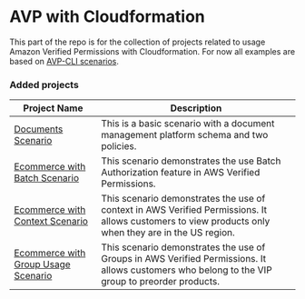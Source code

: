 # AVP with Cloudformation

This part of the repo is for the collection of projects related to usage Amazon Verified Permissions with Cloudformation. For now all examples are based on [AVP-CLI scenarios](https://github.com/Pigius/avp-cli/tree/main/scenarios).

### Added projects

| Project Name                                                                      | Description                                                                                                                                          |
| --------------------------------------------------------------------------------- | ---------------------------------------------------------------------------------------------------------------------------------------------------- |
| [Documents Scenario](scenarios/documentsScenario/README.md)                       | This is a basic scenario with a document management platform schema and two policies.                                                                |
| [Ecommerce with Batch Scenario](scenarios/ecommerceBatchScenario/README.md)       | This scenario demonstrates the use Batch Authorization feature in AWS Verified Permissions.                                                          |
| [Ecommerce with Context Scenario](scenarios/ecommerceContextScenario/README.md)   | This scenario demonstrates the use of context in AWS Verified Permissions. It allows customers to view products only when they are in the US region. |
| [Ecommerce with Group Usage Scenario](scenarios/ecommerceGroupScenario/README.md) | This scenario demonstrates the use of Groups in AWS Verified Permissions. It allows customers who belong to the VIP group to preorder products.      |
